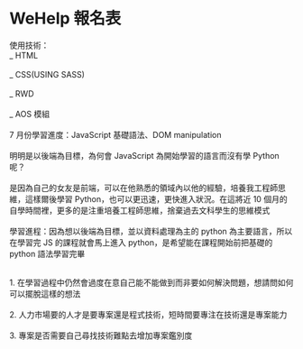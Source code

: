 # WeHelp 報名表

使用技術：
<br>_ HTML<br>
<br>_ CSS(USING SASS)<br>
<br>_ RWD<br>
<br>_ AOS 模組<br>
<br>7 月份學習進度：JavaScript 基礎語法、DOM manipulation<br>
<br>明明是以後端為目標，為何會 JavaScript 為開始學習的語言而沒有學 Python 呢？<br>
<br>是因為自己的女友是前端，可以在他熟悉的領域內以他的經驗，培養我工程師思維，這樣爾後學習 Python，也可以更迅速，更快進入狀況。在這將近 10 個月的自學時間裡，更多的是注重培養工程師思維，捨棄過去文科學生的思維模式<br>
<br>學習進程：因為想以後端為目標，並以資料處理為主的 python 為主要語言，所以在學習完 JS 的課程就會馬上進入 python，是希望能在課程開始前把基礎的 python 語法學習完畢<br>

<!-- 影片 專案的問題
focus on 轉職、學習問題
諮詢真正目的：前提為對於接下來的事情有明確的目標、決心，知道自己在幹嘛
<br>問題發想：<br>
<br>我遇到以及想要解決的問題<br>
<br>聚焦在如何轉職(短期目標)<br> -->

<br>1. 在學習過程中仍然會過度在意自己能不能做到而非要如何解決問題，想請問如何可以擺脫這樣的想法<br>
<br>2. 人力市場要的人才是要專案還是程式技術，短時間要專注在技術還是專案能力<br>
<br>3. 專案是否需要自己尋找技術難點去增加專案鑑別度<br>
